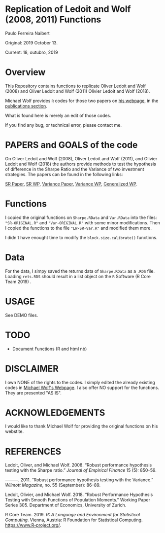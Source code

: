 Replication of Ledoit and Wolf (2008, 2011) Functions
================
Paulo Ferreira Naibert

Original: 2019 October 13.

Current: 18, outubro, 2019

Overview
========

This Repository contains functions to replicate Oliver Ledoit and Wolf (2008) and Oliver Ledoit and Wolf (2011) Olivier Ledoit and Wolf (2018).

Michael Wolf provides `R` codes for those two papers on [his webpage](https://www.econ.uzh.ch/en/people/faculty/wolf.html), in the [publications section](https://www.econ.uzh.ch/en/people/faculty/wolf/publications.html).

What is found here is merely an edit of those codes.

If you find any bug, or technical error, please contact me.

PAPERS and GOALS of the code
============================

On Oliver Ledoit and Wolf (2008), Oliver Ledoit and Wolf (2011), and Olivier Ledoit and Wolf (2018) the authors provide methods to test the hypothesis of difference in the Sharpe Ratio and the Variance of two investment strategies. The papers can be found in the following links:

[SR Paper](https://www.econ.uzh.ch/dam/jcr:ffffffff-935a-b0d6-0000-00007214c2bc/jef_2008pdf.pdf), [SR WP](http://www.econ.uzh.ch/static/wp_iew/iewwp320.pdf), [Variance Paper](https://www.econ.uzh.ch/dam/jcr:520edf26-2322-4708-8dde-51d61141914a/Ledoit_et_al-2011-Wilmott_Robust_Performance.pdf), [Variance WP](http://www.econ.uzh.ch/static/wp_iew/iewwp516.pdf), [Generalized WP](http://www.econ.uzh.ch/static/wp/econwp305.pdf).

Functions
=========

I copied the original functions on `Sharpe.RData` and `Var.RData` into the files: `"SR-ORIGINAL.R"` and `"Var-ORIGINAL.R"` with some minor modifications. Then I copied the functions to the file `"LW-SR-Var.R"` and modified them more.

I didn't have enought time to modify the `block.size.calibrate()` functions.

Data
====

For the data, I simpy saved the returns data of `Sharpe.RData` as a `.RDS` file. Loading `rets.RDS` should result in a list object on the `R` Software (R Core Team 2019) .

USAGE
=====

See DEMO files.

TODO
====

-   Document Functions (R and html nb)

DISCLAIMER
==========

I own NONE of the rights to the codes. I simply edited the already existing codes in [Michael Wolf's Webpage](https://www.econ.uzh.ch/en/people/faculty/wolf.html). I also offer NO support for the functions. They are presented "AS IS".

ACKNOWLEDGEMENTS
================

I would like to thank Michael Wolf for providing the original functions on his webstite.

REFERENCES
==========

Ledoit, Oliver, and Michael Wolf. 2008. “Robust performance hypothesis testing with the Sharpe ratio.” *Journal of Empirical Finance* 15 (5): 850–59.

———. 2011. “Robust performance hypothesis testing with the Variance.” *Wilmott Magazine*, no. 55 (September): 86–89.

Ledoit, Olivier, and Michael Wolf. 2018. “Robust Performance Hypothesis Testing with Smooth Functions of Population Moments.” Working Paper Series 305. Department of Economics, University of Zurich.

R Core Team. 2019. *R: A Language and Environment for Statistical Computing*. Vienna, Austria: R Foundation for Statistical Computing. <https://www.R-project.org/>.
